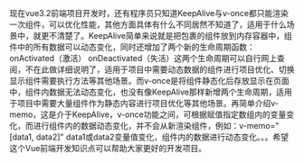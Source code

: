 现在vue3.2前端项目开发时，还有程序员只知道KeepAlive与v-once都只能渲染一次组件，可以优化性能，其他方面具体有什么不同居然不知道了，适用于什么场景中，就更不清楚了。KeepAlive简单来说就是把包裹的组件放到内存容器中，组件中的所有数据可以动态变化，同时还增加了两个新的生命周期函数：onActivated（激活） onDeactivated（失活）这两个生命周期可以自行网上查阅，不在此做详细说明了，适用于项目中需要动态数据的组件进行项目优化、切换显示组件需要执行方法等其他场景。而v-once是将组件静态化后存放显示在页面中，组件内数据无法动态变化，也没有像KeepAlive那样新增两个生命周期，适用于项目中需要大量组件作为静态内容进行项目优化等其他场景。再简单介绍v-memo，这是介于KeepAlive，v-once功能之间，可根据赋值指定数组内的变量变化，而进行组件内的数据动态变化，并不会从新渲染组件，例如：v-memo="[data1, data2]"  data1或data2变量值变化，组件内的数据进行动态变化。。。希望这个Vue前端开发知识点可以帮助大家更好的开发项目。